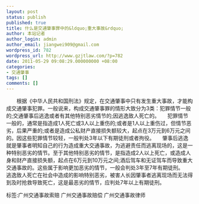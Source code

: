 ```yaml
---
layout: post
status: publish
published: true
title: 什么是交通肇事罪中的&ldquo;重大事故&rdquo;
author: 本站记者
author_login: admin
author_email: jiangwei909@gmail.com
wordpress_id: 782
wordpress_url: http://www.gzjtlaw.com/?p=782
date: 2011-05-29 09:08:29.000000000 +08:00
categories:
- 交通肇事
tags: []
comments: []
---
```

　　根据《中华人民共和国刑法》规定，在交通肇事中只有发生重大事故，才能构成交通肇事犯罪。一般说来，构成交通肇事罪的情形大致分为3类：犯罪情节一般的;交通肇事后逃逸或者有其他特别恶劣情节的;因逃逸致人死亡的。　　犯罪情节一般的，通常是指造成1人死亡或3人以上重伤的;或者是1人以上重伤过，但情节恶劣，后果严重的;或者是造成公私财产直接损失额较大，起点在3万元到6万元之间的。因这些犯罪情节较轻，一般判处3年以下有期徒刑或者拘役。　　肇事后逃逸就是肇事者明知自己的行为造成重大交通事故，为逃避责任而逃离现场的，这是一种特别恶劣的情节。至于其他特别恶劣的情节，是指造成2人以上死亡，或造成人身和财产直接损失额，起点在6万元到10万元之间;酒后驾车和无证驾车而导致重大交通事故的。这些属于影响更加恶劣的情节，一般会判处3年至7年有期徒刑。　　逃逸致人死亡在社会中造成的影响特别恶劣，被害人长因肇事者逃离现场而无法得到及时抢救导致死亡，这是最恶劣的情节，应判处7年以上有期徒刑。标签:广州交通事故索赔 广州交通事故赔偿 广州交通事故律师
